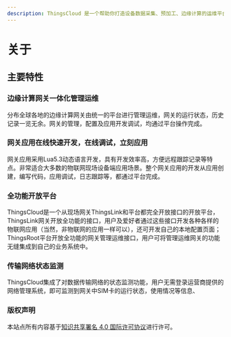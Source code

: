 ```yaml
---
description: ThingsCloud 是一个帮助你打造设备数据采集、预加工、边缘计算的运维平台，是物联网平台的基础数据管理平台。
---
```


# 关于

## 主要特性

### 边缘计算网关一体化管理运维

分布全球各地的边缘计算网关由统一的平台进行管理运维，网关的运行状态，历史记录一览无余。网关的管理，配置及应用开发调试，均通过平台操作完成。

### 网关应用在线快速开发，在线调试，立刻应用

网关应用采用Lua5.3动态语言开发，具有开发效率高，方便远程跟踪记录等特点。非常适合大多数的物联网现场设备端应用场景。整个网关应用的开发从应用创建，编写代码，应用调试，日志跟踪等，都通过平台完成。

### 全功能开放平台

ThingsCloud是一个从现场网关ThingsLink和平台都完全开放接口的开放平台，ThingsLink网关开放全功能的接口，用户及爱好者通过这些接口开发各种各样的物联网应用（当然，非物联网的应用一样可以），还可开发自己的本地配置页面；ThingsRoot平台开放全功能的网关管理运维接口，用户可将管理运维网关的功能无缝集成到自己的业务系统中。

### 传输网络状态监测

ThingsCloud集成了对数据传输网络的状态监测功能，用户无需登录运营商提供的网络管理系统，即可监测到网关中SIM卡的运行状态，使用情况等信息、

### 版权声明 <a id="&#x7248;&#x6743;&#x58F0;&#x660E;"></a>

本站点所有内容基于[知识共享署名 4.0 国际许可协议](https://creativecommons.org/licenses/by/4.0/deed.zh)进行许可。

